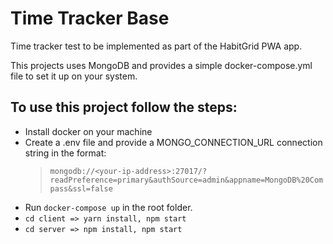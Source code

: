 # Time Tracker Base

Time tracker test to be implemented as part of the HabitGrid PWA app.

This projects uses MongoDB and provides a simple docker-compose.yml file to set it up on your system.

## To use this project follow the steps:

- Install docker on your machine
- Create a .env file and provide a MONGO_CONNECTION_URL connection string in the format:
  > `mongodb://<your-ip-address>:27017/?readPreference=primary&authSource=admin&appname=MongoDB%20Compass&ssl=false`
- Run `docker-compose up` in the root folder.
- `cd client => yarn install, npm start`
- `cd server => npm install, npm start`
